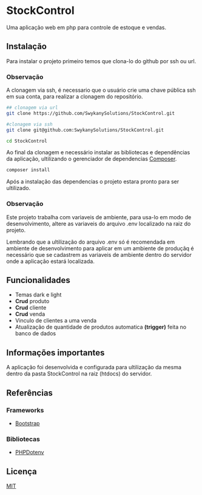 
# StockControl

Uma aplicação web em php para controle de estoque e vendas.
## Instalação

Para instalar o projeto primeiro temos que clona-lo do github por ssh ou url.

### Observação
A clonagem via ssh, é necessario que o usuário crie uma chave pública ssh em sua conta, para realizar a clonagem do repositório.

```bash
## clonagem via url
git clone https://github.com/SwykanySolutions/StockControl.git

#clonagem via ssh
git clone git@github.com:SwykanySolutions/StockControl.git

cd StockControl
```

Ao final da clonagem e necessário instalar as bibliotecas e dependências da aplicação, ultilizando o gerenciador de dependencias [Composer](https://getcomposer.org/).
```bash
composer install
```
Após a instalação das dependencias o projeto estara pronto para ser ultilizado.

### Observação

Este projeto trabalha com variaveis de ambiente, para usa-lo em modo de desenvolvimento, altere as variaveis do arquivo .env localizado na raiz do projeto.

Lembrando que a ultilização do arquivo .env só é recomendada em ambiente de desenvolvimento para aplicar em um ambiente de produçãq é necessário que se cadastrem as variaveis de ambiente dentro do servidor onde a aplicação estará localizada.
## Funcionalidades

- Temas dark e light
- **Crud** produto
- **Crud** cliente
- **Crud** venda
- Vinculo de clientes a uma venda
- Atualização de quantidade de produtos automatica **(trigger)** feita no banco de dados

## Informações importantes
A aplicação foi desenvolvida e configurada para ultilização da mesma dentro da pasta StockControl na raiz (htdocs) do servidor.


## Referências

### Frameworks
 - [Bootstrap ](https://getbootstrap.com/)

### Bibliotecas
 - [PHPDotenv](https://github.com/vlucas/phpdotenv)
## Licença

[MIT](https://choosealicense.com/licenses/mit/)

